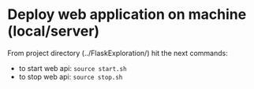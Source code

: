 # Deploy web application on machine (local/server)

From project directory (../FlaskExploration/) hit the next commands:

* to start web api: `source start.sh`
* to stop web api: `source stop.sh`
